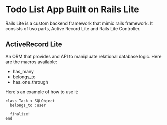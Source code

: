 # Todo List App Built on Rails Lite
Rails Lite is a custom backend framework that mimic rails framework.
It consists of two parts, Active Record Lite and Rails Lite Controller.

## ActiveRecord Lite
An ORM that provides and API to manipluate relational database logic.
Here are the macros available:

- has_many
- belongs_to
- has_one_through

Here's an example of how to use it:
```
class Task < SQLObject
  belongs_to :user

  finalize!
end
```